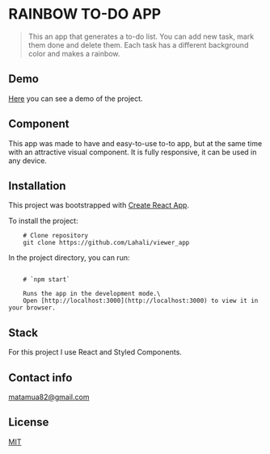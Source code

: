 # RAINBOW TO-DO APP

> This an app that generates a to-do list. You can add new task, mark them done and delete them. Each task has a different background color and makes a rainbow.

## Demo

[Here](https://rainbow-todo.vercel.app/) you can see a demo of the project.

## Component

This app was made to have and easy-to-use to-to app, but at the same time with an attractive visual component. It is fully responsive, it can be used in any device.

## Installation

This project was bootstrapped with [Create React App](https://github.com/facebook/create-react-app).

To install the project:

```shell
    # Clone repository
    git clone https://github.com/Lahali/viewer_app
```

In the project directory, you can run:

```shell

    # `npm start`

    Runs the app in the development mode.\
    Open [http://localhost:3000](http://localhost:3000) to view it in your browser.
```

## Stack

For this project I use React and Styled Components.

## Contact info

matamua82@gmail.com

## License

[MIT](https://opensource.org/licenses/MIT)
